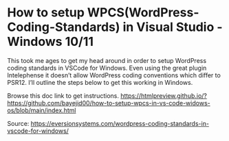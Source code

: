 # How to setup WPCS(WordPress-Coding-Standards) in Visual Studio - Windows 10/11

This took me ages to get my head around in order to setup WordPress coding standards in VSCode for Windows.  Even using the great plugin Intelephense it doesn’t allow WordPress coding conventions which differ to PSR12.  I’ll outline the steps below to get this working in Windows.

Browse this doc link to get instructions.
https://htmlpreview.github.io/?https://github.com/bayejid00/how-to-setup-wpcs-in-vs-code-widows-os/blob/main/index.html

<p>Source: <a href="https://eversionsystems.com/wordpress-coding-standards-in-vscode-for-windows/">https://eversionsystems.com/wordpress-coding-standards-in-vscode-for-windows/</a></p>
